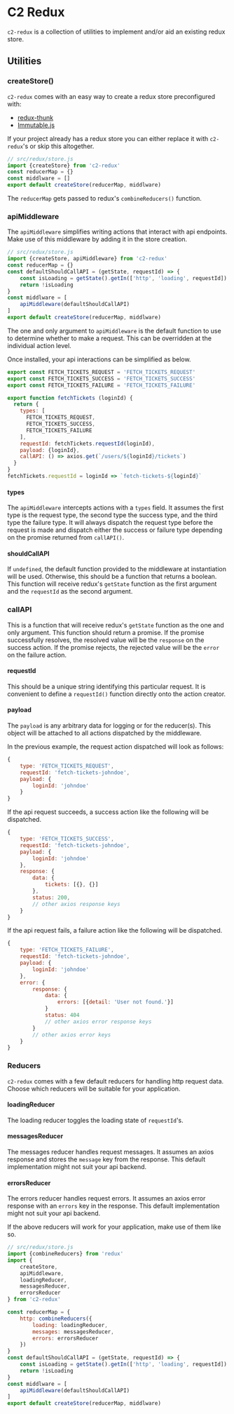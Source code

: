 # C2 Redux

`c2-redux` is a collection of utilities to implement and/or aid an existing redux store.

## Utilities

### createStore()
`c2-redux` comes with an easy way to create a redux store preconfigured with:
 - [redux-thunk](https://github.com/gaearon/redux-thunk)
 - [Immutable.js](https://facebook.github.io/immutable-js/)

If your project already has a redux store you can either replace it with `c2-redux`'s or skip this altogether.

```js
// src/redux/store.js
import {createStore} from 'c2-redux'
const reducerMap = {}
const middlware = []
export default createStore(reducerMap, middlware)
```

The `reducerMap` gets passed to redux's `combineReducers()` function.

### apiMiddleware
The `apiMiddleware` simplifies writing actions that interact with api endpoints. Make use of this middleware by adding it in the store creation.

```js
// src/redux/store.js
import {createStore, apiMiddleware} from 'c2-redux'
const reducerMap = {}
const defaultShouldCallAPI = (getState, requestId) => {
    const isLoading = getState().getIn(['http', 'loading', requestId]) || false
    return !isLoading
}
const middlware = [
    apiMiddleware(defaultShouldCallAPI)
]
export default createStore(reducerMap, middlware)
```
The one and only argument to `apiMiddleware` is the default function to use to determine whether to make a request. This can be overridden at the individual action level.

Once installed, your api interactions can be simplified as below.

```js
export const FETCH_TICKETS_REQUEST = 'FETCH_TICKETS_REQUEST'
export const FETCH_TICKETS_SUCCESS = 'FETCH_TICKETS_SUCCESS'
export const FETCH_TICKETS_FAILURE = 'FETCH_TICKETS_FAILURE'

export function fetchTickets (loginId) {
  return {
    types: [
      FETCH_TICKETS_REQUEST,
      FETCH_TICKETS_SUCCESS,
      FETCH_TICKETS_FAILURE
    ],
    requestId: fetchTickets.requestId(loginId),
    payload: {loginId},
    callAPI: () => axios.get(`/users/${loginId}/tickets`)
  }
}
fetchTickets.requestId = loginId => `fetch-tickets-${loginId}`
```

#### types
The `apiMiddleware` intercepts actions with a `types` field. It assumes the first type is the request type, the second type the success type, and the third type the failure type. It will always dispatch the request type before the request is made and dispatch either the success or failure type depending on the promise returned from `callAPI()`.

#### shouldCallAPI
If `undefined`, the default function provided to the middleware at instantiation will be used. Otherwise, this should be a function that returns a boolean. This function will receive redux's `getState` function as the first argument and the `requestId` as the second argument.

### callAPI
This is a function that will receive redux's `getState` function as the one and only argument. This function should return a promise. If the promise successfully resolves, the resolved value will be the `response` on the success action. If the promise rejects, the rejected value will be the `error` on the failure action.

#### requestId
This should be a unique string identifying this particular request. It is convenient to define a `requestId()` function directly onto the action creator.

#### payload
The `payload` is any arbitrary data for logging or for the reducer(s). This object will be attached to all actions dispatched by the middleware.

In the previous example, the request action dispatched will look as follows:

```js
{
    type: 'FETCH_TICKETS_REQUEST',
    requestId: 'fetch-tickets-johndoe',
    payload: {
        loginId: 'johndoe'
    }
}
```

If the api request succeeds, a success action like the following will be dispatched.

```js
{
    type: 'FETCH_TICKETS_SUCCESS',
    requestId: 'fetch-tickets-johndoe',
    payload: {
        loginId: 'johndoe'
    },
    response: {
        data: {
            tickets: [{}, {}]
        },
        status: 200,
        // other axios response keys
    }
}
```

If the api request fails, a failure action like the following will be dispatched.
```js
{
    type: 'FETCH_TICKETS_FAILURE',
    requestId: 'fetch-tickets-johndoe',
    payload: {
        loginId: 'johndoe'
    },
    error: {
        response: {
            data: {
                errors: [{detail: 'User not found.'}]
            }
            status: 404
            // other axios error response keys
        }
        // other axios error keys
    }
}
```

### Reducers
`c2-redux` comes with a few default reducers for handling http request data. Choose which reducers will be suitable for your application.

#### loadingReducer
The loading reducer toggles the loading state of `requestId`'s.

#### messagesReducer
The messages reducer handles request messages. It assumes an axios response and stores the `message` key from the response. This default implementation might not suit your api backend.

#### errorsReducer
The errors reducer handles request errors. It assumes an axios error response with an `errors` key in the response. This default implementation might not suit your api backend.

If the above reducers will work for your application, make use of them like so.

```js
// src/redux/store.js
import {combineReducers} from 'redux'
import {
    createStore,
    apiMiddleware,
    loadingReducer,
    messagesReducer,
    errorsReducer
} from 'c2-redux'

const reducerMap = {
    http: combineReducers({
        loading: loadingReducer,
        messages: messagesReducer,
        errors: errorsReducer
    })
}
const defaultShouldCallAPI = (getState, requestId) => {
    const isLoading = getState().getIn(['http', 'loading', requestId]) || false
    return !isLoading
}
const middlware = [
    apiMiddleware(defaultShouldCallAPI)
]
export default createStore(reducerMap, middlware)
```





